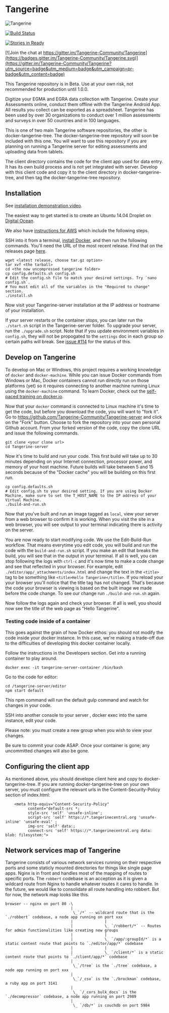 # Tangerine

![Tangerine](http://static1.squarespace.com/static/55c4e56fe4b0852b09fa2f29/t/55c4ec18e4b0f8bc41c735ae/1461960019800/?format=1500w)

[![Build Status](https://travis-ci.org/Tangerine-Community/Tangerine.svg)](https://travis-ci.org/Tangerine-Community/Tangerine)

[![Stories in Ready](https://badge.waffle.io/Tangerine-Community/Tangerine.png?label=ready&title=Ready)](https://waffle.io/Tangerine-Community/Tangerine)

[![Join the chat at https://gitter.im/Tangerine-Community/Tangerine](https://badges.gitter.im/Tangerine-Community/Tangerine.svg)](https://gitter.im/Tangerine-Community/Tangerine?utm_source=badge&utm_medium=badge&utm_campaign=pr-badge&utm_content=badge)

This Tangerine repository is in Beta. Use at your own risk, not recommended for production until 1.0.0.

Digitize your EGMA and EGRA data collection with Tangerine. Create your Assessments online, conduct them offline with the Tangerine Android App. All results you collect can be exported as a spreadsheet. Tangerine has been used by over 30 organizations to conduct over 1 million assessments and surveys in over 50 countries and in 100 languages.

This is one of two main Tangerine software repositories, the other is docker-tangerine-tree. The docker-tangerine-tree repository will soon be included with this one.
You will want to use this repository if you are planning on running a Tangerine server for editing assessments and uploading data from tablets.  

The client directory contains the code for the client app used for data entry. It has its own build process and is not yet 
integrated with server. Develop with this client code and copy it to the client directory in docker-tangerine-tree, and 
then tag the docker-tangerine-tree repository.

## Installation

See [installation demonstration video](https://vimeo.com/171423878).

The easiest way to get started is to create an Ubuntu 14.04 Droplet on [Digital Ocean](https://digitalocean.com). 

We also have [instructions for AWS](documentation/INSTALLATION_AWS.md) which include the following steps.

SSH into it from a terminal, [install Docker](https://docs.docker.com/engine/installation/linux/ubuntulinux/), and then run the following commands. You'll need the URL of the most recent release. Find that on the releases page [here](https://github.com/Tangerine-Community/Tangerine-server/releases).
```
wget <latest release, choose tar.gz option>
tar xvf <the tarball>
cd <the now uncompressed tangerine folder>
cp config.defaults.sh config.sh
# Edit the config.sh file to match your desired settings. Try `nano config.sh`. 
# You must edit all of the variables in the "Required to change" section. 
./install.sh
```

Now visit your Tangerine-server installation at the IP address or hostname of your installation.

If your server restarts or the container stops, you can later run the `./start.sh` script in the Tangerine-server folder. To upgrade your server, run the `./upgrade.sh` script. Note that if you update environment variables in `config.sh`, they will not be propogated to the `settings` doc in each group so certain paths will break. See [issue #114](https://github.com/Tangerine-Community/Tangerine/issues/114) for the status of this. 

## Develop on Tangerine 
To develop on Mac or Windows, this project requires a working knowledge of `docker` and `docker-machine`. While you can issue Docker commands from Windows or Mac, Docker containers cannot run directly run on those platforms (yet) so it requires connecting to another machine running Linux using the `docker-machine` command. To learn Docker, check out the [self-paced training on docker.io](https://training.docker.com/self-paced-training). 

Now that your `docker` command is connected to Linux machine it's time to get the code, but before you download the code, you will want to "fork it". Go to https://github.com/Tangerine-Community/Tangerine-server and click on the "Fork" button. Choose to fork the repository into your own personal Github account. From your forked version of the code, copy the clone URL and issue the following commands.

```
git clone <your clone url>
cd Tangerine-server
```

Now it's time to build and run your code. This first build will take up to 30 minutes depending on your Internet connection, processor power, and memory of your host machine. Future builds will take between 5 and 15 seconds because of the "Docker cache" you will be building on this first run. 

```
cp config.defaults.sh
# Edit config.sh to your desired setting. If you are using Docker Machine, make sure to set the T_HOST_NAME to the IP address of your Virtual Machine.
./build-and-run.sh
```

Now that you've built and run an image tagged as `local`, view your server from a web browser to confirm it is working. When you visit the site in a web browser, you will see output to your terminal indicating there is activity on the server. 

You are now ready to start modifying code. We use the Edit-Build-Run workflow. That means everytime you edit code, you will build and run the code with the `build-and-run.sh` script. If you make an edit that breaks the build, you will see that in the output in your terminal. If all is well, you can stop following the logs with `ctrl-c` and it's now time to make a code change and see that reflected in your browser. For example, edit `./editor/app/_attachments/index.html` and change the text in the `<title>` tag to be something like `<title>Hello Tangerine</title>`. If you reload your your browser you'll notice that the title tag has not changed. That's because the code your browser is viewing is based on the built image we made before the code change. To see our change run `./build-and-run.sh` again. 

Now follow the logs again and check your browser. If all is well, you should now see the title of the web page as "Hello Tangerine".


### Testing code inside of a container 

This goes against the grain of how Docker ethos: you should not modify the code inside your docker instance. In this case, 
we're making a trade-off due to the difficulties of developing this docker container locally. 

Follow the instructions in the Developers section. Get into a running container to play around.

```
docker exec -it tangerine-server-container /bin/bash 
```

Go to the code for editor:

````
cd /tangerine-server/editor
npm start default

````

This npm command will run the default gulp command and watch for changes in your code. 

SSH into another console to your server , docker exec into the same instance, edit your code. 

Please note: you must create a new group when you wish to view your changes.

Be sure to commit your code ASAP. Once your container is gone; any uncommitted changes will also be gone.

## Configuring the client app

As mentioned above, you should develope client here and copy to docker-tangerine-tree. If you are running docker-tangerine-tree 
on your own server, you must configure the relevant urls in the Content-Security-Policy section of index.html:

````
    <meta http-equiv="Content-Security-Policy"
          content="default-src *;
          style-src 'self' 'unsafe-inline';
          script-src 'self' https://*.tangerinecentral.org 'unsafe-inline' 'unsafe-eval' ;
          img-src 'self' data:;
          connect-src 'self' https://*.tangerinecentral.org data: blob: filesystem:">
````


## Network services map of Tangerine

Tangerine consists of various network services running on their respective ports and some staticly mounted directories for things like single page apps. Nginx is in front and handles most of the mapping of routes to specific ports. The `robbert` codebase is an acception as it is given a wildcard route from Nginx to handle whatever routes it cares to handle. In the future, we would like to consolidate all route handling into robbert. But for now, the network map looks like this. 

```
browser -- nginx on port 80 -\
                             |
                              \_`/*` -- wildcard route that is the `./robbert` codebase, a node app running on port xxx
                             |              |
                             |              \_ `/robbert/*` -- Routes for admin functionalities like creating new groups                                                                      
                             |              |
                             |              \_ `/app/:groupId/*` is a static content route that points to `./editor/app/*` codebase
                             |              |
                             |              \_ `/client/*` is a static content route that points to `./client/app/*` codebase
                             |                                                          
                              \_`/tree` is the `./tree` codebase, a node app running on port xxx      
                             |
                              \_`/_csv` is the `./brockman` codebase, a ruby app on port 3141
                             |
                              \_ `/_cors_bulk_docs` is the `./decompressor` codebase, a node app running on port 2989
                             |
                              \_ `/db/*` is couchdb on port 5984
```


